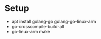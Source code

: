 Setup
=====

* apt install golang-go golang-go-linux-arm
* go-crosscompile-build-all
* go-linux-arm make
